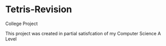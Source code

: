 # Tetris-Revision
College Project

This project was created in partial satisfcation of my Computer Science A Level
